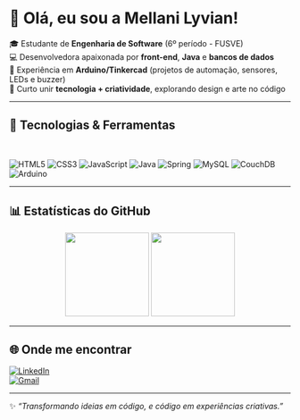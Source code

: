 # 🌻 Olá, eu sou a Mellani Lyvian!

🎓 Estudante de **Engenharia de Software** (6º período - FUSVE)  
💻 Desenvolvedora apaixonada por **front-end**, **Java** e **bancos de dados**  
🔧 Experiência em **Arduino/Tinkercad** (projetos de automação, sensores, LEDs e buzzer)  
🎨 Curto unir **tecnologia + criatividade**, explorando design e arte no código  

---

## 🚀 Tecnologias & Ferramentas
<div style="display: inline_block"><br>
  
  ![HTML5](https://img.shields.io/badge/HTML5-E34F26?style=for-the-badge&logo=html5&logoColor=white)
  ![CSS3](https://img.shields.io/badge/CSS3-1572B6?style=for-the-badge&logo=css3&logoColor=white)
  ![JavaScript](https://img.shields.io/badge/JavaScript-F7DF1E?style=for-the-badge&logo=javascript&logoColor=black)
  ![Java](https://img.shields.io/badge/Java-ED8B00?style=for-the-badge&logo=openjdk&logoColor=white)
  ![Spring](https://img.shields.io/badge/Spring-6DB33F?style=for-the-badge&logo=spring&logoColor=white)
  ![MySQL](https://img.shields.io/badge/MySQL-4479A1?style=for-the-badge&logo=mysql&logoColor=white)
  ![CouchDB](https://img.shields.io/badge/CouchDB-EF3939?style=for-the-badge&logo=apachecouchdb&logoColor=white)
  ![Arduino](https://img.shields.io/badge/Arduino-00979D?style=for-the-badge&logo=arduino&logoColor=white)
</div>

---

## 📊 Estatísticas do GitHub
<div align="center">
  <img height="150em" src="https://github-readme-stats.vercel.app/api?username=mellanilyvian&show_icons=true&theme=tokyonight&count_private=true"/>
  <img height="150em" src="https://github-readme-stats.vercel.app/api/top-langs/?username=mellanilyvian&layout=compact&langs_count=7&theme=tokyonight"/>
</div>

---

## 🌐 Onde me encontrar
[![LinkedIn](https://img.shields.io/badge/LinkedIn-0077B5?style=for-the-badge&logo=linkedin&logoColor=white)](https://linkedin.com/in/seulink)  
[![Gmail](https://img.shields.io/badge/Gmail-D14836?style=for-the-badge&logo=gmail&logoColor=white)](mailto:mellani0066lyvian@gmail.com)  

---

✨ *“Transformando ideias em código, e código em experiências criativas.”*  
